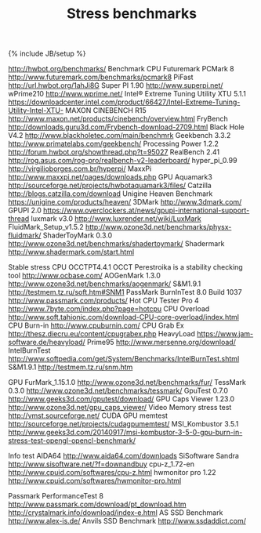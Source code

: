 ﻿---
layout: post
title: "Stress benchmarks"
category: url
image: 
tags: [stress, stable, benchmark]
---
{% include JB/setup %}

http://hwbot.org/benchmarks/
Benchmark
CPU
Futuremark PCMark 8 http://www.futuremark.com/benchmarks/pcmark8
PiFast http://url.hwbot.org/1ahJi8G
Super PI 1.90 http://www.superpi.net/
wPrime210 http://www.wprime.net/
Intel® Extreme Tuning Utility XTU 5.1.1 https://downloadcenter.intel.com/product/66427/Intel-Extreme-Tuning-Utility-Intel-XTU-
MAXON CINEBENCH R15 http://www.maxon.net/products/cinebench/overview.html
FryBench http://downloads.guru3d.com/Frybench-download-2709.html
Black Hole V4.2 http://www.blackholetec.com/main/benchmrk
Geekbench 3.3.2 http://www.primatelabs.com/geekbench/
Processing Power 1.2.2 http://forum.hwbot.org/showthread.php?t=95027
RealBench 2.41 http://rog.asus.com/rog-pro/realbench-v2-leaderboard/
hyper_pi_0.99 http://virgilioborges.com.br/hyperpi/
MaxxPi http://www.maxxpi.net/pages/downloads.php
GPU
Aquamark3 http://sourceforge.net/projects/hwbotaquamark3/files/
Catzilla http://blogs.catzilla.com/download
Unigine Heaven Benchmark https://unigine.com/products/heaven/
3DMark http://www.3dmark.com/
GPUPI 2.0 https://www.overclockers.at/news/gpupi-international-support-thread
luxmark v3.0 http://www.luxrender.net/wiki/LuxMark
FluidMark_Setup_v1.5.2 http://www.ozone3d.net/benchmarks/physx-fluidmark/
ShaderToyMark 0.3.0 http://www.ozone3d.net/benchmarks/shadertoymark/
Shadermark http://www.shadermark.com/start.html

Stable stress
CPU
OCCTPT4.4.1 OCCT Perestroika is a stability checking tool http://www.ocbase.com/
AOGenMark 1.3.0 http://www.ozone3d.net/benchmarks/aogenmark/
S&M1.9.1 http://testmem.tz.ru/soft.htm#SNM1
PassMark BurnInTest 8.0 Build 1037 http://www.passmark.com/products/
Hot CPU Tester Pro 4 http://www.7byte.com/index.php?page=hotcpu
CPU Overload http://www.soft.tahionic.com/download-CPU-core-overload/index.html
CPU Burn-in http://www.cpuburnin.com/
CPU Grab Ex http://thesz.diecru.eu/content/cpugrabex.php
HeavyLoad https://www.jam-software.de/heavyload/
Prime95 http://www.mersenne.org/download/
IntelBurnTest http://www.softpedia.com/get/System/Benchmarks/IntelBurnTest.shtml
S&M1.9.1 http://testmem.tz.ru/snm.htm

GPU
FurMark_1.15.1.0 http://www.ozone3d.net/benchmarks/fur/
TessMark 0.3.0 http://www.ozone3d.net/benchmarks/tessmark/
GpuTest 0.7.0 http://www.geeks3d.com/gputest/download/
GPU Caps Viewer 1.23.0 http://www.ozone3d.net/gpu_caps_viewer/
Video Memory stress test http://vmst.sourceforge.net/
CUDA GPU memtest http://sourceforge.net/projects/cudagpumemtest/
MSI_Kombustor 3.5.1 http://www.geeks3d.com/20140917/msi-kombustor-3-5-0-gpu-burn-in-stress-test-opengl-opencl-benchmark/

Info test
AIDA64 http://www.aida64.com/downloads
SiSoftware Sandra http://www.sisoftware.net/?f=downandbuy
cpu-z_1.72-en http://www.cpuid.com/softwares/cpu-z.html
hwmonitor pro 1.22 http://www.cpuid.com/softwares/hwmonitor-pro.html

Passmark PerformanceTest 8 http://www.passmark.com/download/pt_download.htm
http://crystalmark.info/download/index-e.html
AS SSD Benchmark http://www.alex-is.de/
Anvils SSD Benchmark http://www.ssdaddict.com/